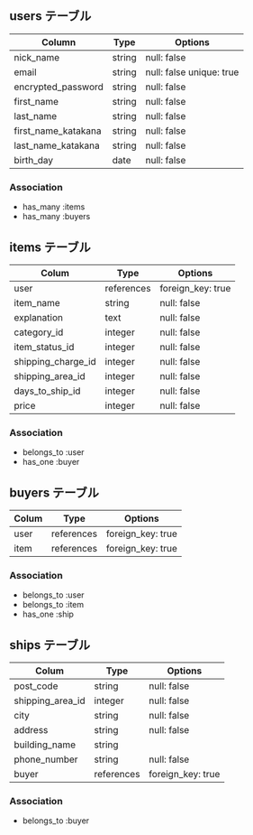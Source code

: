 ## users テーブル

| Column              | Type    | Options                  |
| ------------------- | ------  | ------------------------ |
| nick_name           | string  | null: false              |
| email               | string  | null: false unique: true |
| encrypted_password  | string  | null: false              |
| first_name          | string  | null: false              |
| last_name           | string  | null: false              |
| first_name_katakana | string  | null: false              |
| last_name_katakana  | string  | null: false              |
| birth_day           | date    | null: false              |
### Association
* has_many :items
* has_many :buyers

## items テーブル

| Colum                 | Type       | Options           |
| --------------------  | ---------- | ----------------- |
| user                  | references | foreign_key: true |
| item_name             | string     | null: false       |
| explanation           | text       | null: false       |
| category_id           | integer    | null: false       |
| item_status_id        | integer    | null: false       |
| shipping_charge_id    | integer    | null: false       |
| shipping_area_id      | integer    | null: false       |
| days_to_ship_id       | integer    | null: false       |
| price                 | integer    | null: false       |
### Association
* belongs_to :user
* has_one :buyer

## buyers テーブル

| Colum              | Type       | Options           |
| ------------------ | ---------  | ----------------- |
| user               | references | foreign_key: true |
| item               | references | foreign_key: true |
### Association
* belongs_to :user
* belongs_to :item
* has_one :ship

## ships テーブル

| Colum              | Type       | Options           |
| ------------------ | ---------  | ----------------- |
| post_code          | string     | null: false       |
| shipping_area_id   | integer    | null: false       |
| city               | string     | null: false       |
| address            | string     | null: false       |
| building_name      | string     |                   |
| phone_number       | string     | null: false       |
| buyer              | references | foreign_key: true |
### Association
* belongs_to :buyer